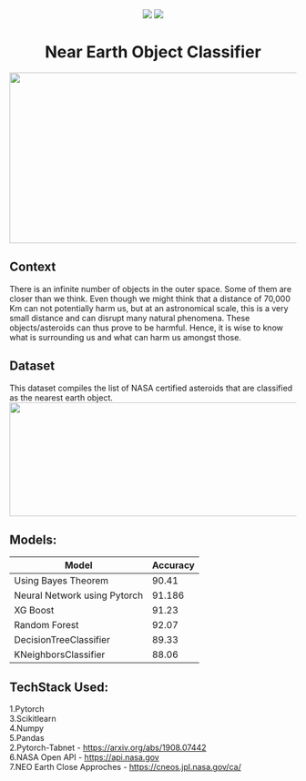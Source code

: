 <div align="center"> 
   <img  src="https://github.com/HarshalRudra30/Near-Earth-Objects/blob/master/temp/deep-learning.svg">
   <img  src="https://github.com/HarshalRudra30/Near-Earth-Objects/blob/master/temp/astronomy.svg">
   
</div>

<div align="center"> 
  <h1>Near Earth Object Classifier</h1>
   <img height=300 width=900 src="/temp/comets.gif">
</div>

## Context
There is an infinite number of objects in the outer space. Some of them are closer than we think. Even though we might think that a distance of 70,000 Km can not potentially harm us, but at an astronomical scale, this is a very small distance and can disrupt many natural phenomena. These objects/asteroids can thus prove to be harmful. Hence, it is wise to know what is surrounding us and what can harm us amongst those.

## Dataset
This dataset compiles the list of NASA certified asteroids that are classified as the nearest earth object.
<img width="750" height="200" src="https://github.com/HarshalRudra30/Near-Earth-Objects/blob/master/temp/dataset.png">

## Models:
| Model                        |  Accuracy      
| -----------------------------|  -------------| 
| Using Bayes Theorem          |  90.41        |
| Neural Network using Pytorch |  91.186       |
|XG Boost                      |  91.23        |
|Random Forest                 |  92.07        |
|DecisionTreeClassifier        |  89.33        |
|KNeighborsClassifier 	       |  88.06        |


## TechStack Used:
1.Pytorch <br />
3.Scikitlearn <br />
4.Numpy <br />
5.Pandas <br />
2.Pytorch-Tabnet - https://arxiv.org/abs/1908.07442 <br />
6.NASA Open API - https://api.nasa.gov <br />
7.NEO Earth Close Approches - https://cneos.jpl.nasa.gov/ca/ <br />


